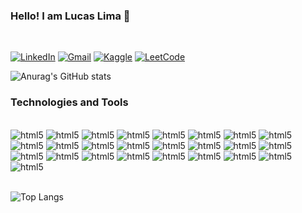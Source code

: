  ### Hello! I am Lucas Lima 👋
 <br>

[![LinkedIn](https://img.shields.io/badge/LinkedIn-0077B5?style=for-the-badge&logo=linkedin&logoColor=white )](https://www.linkedin.com/in/lucaslima25)
[![Gmail](https://img.shields.io/badge/Gmail-D14836?style=for-the-badge&logo=gmail&logoColor=white)](mailto:lucas.silva1037@gmail.com)
[![Kaggle](https://img.shields.io/badge/Kaggle-20BEFF?style=for-the-badge&logo=Kaggle&logoColor=white)](https://www.kaggle.com/lucasl37)
[![LeetCode](https://img.shields.io/badge/-LeetCode-FFA116?style=for-the-badge&logo=LeetCode&logoColor=black)](https://leetcode.com/lucasll37/)

![Anurag's GitHub stats](https://github-readme-stats.vercel.app/api?username=lucasll37&show_icons=true&theme=dracula)


### Technologies and Tools
<div style="display: inline_block"><br/>
<img align="center " alt="html5" src="https://img.shields.io/badge/Python-3776AB?style=for-the-badge&logo=python&logoColor=white" />
<img align="center " alt="html5" src="https://img.shields.io/badge/TypeScript-007ACC?style=for-the-badge&logo=typescript&logoColor=white" />
<img align="center " alt="html5" src="https://img.shields.io/badge/C%2B%2B-00599C?style=for-the-badge&logo=c%2B%2B&logoColor=white" />
<img align="center " alt="html5" src="https://img.shields.io/badge/C-00599C?style=for-the-badge&logo=c&logoColor=white" />
<img align="center " alt="html5" src="https://img.shields.io/badge/CSS3-1572B6?style=for-the-badge&logo=css3&logoColor=white" />
<img align="center " alt="html5" src="https://img.shields.io/badge/HTML5-E34F26?style=for-the-badge&logo=html5&logoColor=white" />
<img align="center " alt="html5" src="https://img.shields.io/badge/Node.js-43853D?style=for-the-badge&logo=node.js&logoColor=white" />
<img align="center " alt="html5" src="https://img.shields.io/badge/JavaScript-F7DF1E?style=for-the-badge&logo=javascript&logoColor=black" />
<img align="center " alt="html5" src="https://img.shields.io/badge/Markdown-000000?style=for-the-badge&logo=markdown&logoColor=white" />
<img align="center " alt="html5" src="https://img.shields.io/badge/Express.js-404D59?style=for-the-badge  " />
<img align="center " alt="html5" src="https://img.shields.io/badge/Vue.js-35495E?style=for-the-badge&logo=vue.js&logoColor=4FC08D" />
<img align="center " alt="html5" src="https://img.shields.io/badge/Amazon_AWS-232F3E?style=for-the-badge&logo=amazon-aws&logoColor=white" />
<img align="center " alt="html5" src="https://img.shields.io/badge/TensorFlow-FF6F00?style=for-the-badge&logo=tensorflow&logoColor=white" />
<img align="center " alt="html5" src="https://img.shields.io/badge/Overleaf-47A141?style=for-the-badge&logo=Overleaf&logoColor=white" />
<img align="center " alt="html5" src="https://img.shields.io/badge/GIT-E44C30?style=for-the-badge&logo=git&logoColor=white" />
<img align="center " alt="html5" src="https://img.shields.io/badge/Jira-0052CC?style=for-the-badge&logo=Jira&logoColor=white" />
<img align="center " alt="html5" src="https://img.shields.io/badge/Jenkins-D24939?style=for-the-badge&logo=Jenkins&logoColor=white" />
<img align="center " alt="html5" src="https://img.shields.io/badge/Raspberry%20Pi-A22846?style=for-the-badge&logo=Raspberry%20Pi&logoColor=white"/>
<img align="center " alt="html5" src="https://img.shields.io/badge/Kali_Linux-557C94?style=for-the-badge&logo=kali-linux&logoColor=white" />
<img align="center " alt="html5" src="https://img.shields.io/badge/Ubuntu-E95420?style=for-the-badge&logo=ubuntu&logoColor=white" />
<img align="center " alt="html5" src="https://img.shields.io/badge/eslint-3A33D1?style=for-the-badge&logo=eslint&logoColor=white" />
<img align="center " alt="html5" src="https://img.shields.io/badge/prettier-1A2C34?style=for-the-badge&logo=prettier&logoColor=F7BA3E" />
<img align="center " alt="html5" src="https://img.shields.io/badge/MySQL-005C84?style=for-the-badge&logo=mysql&logoColor=white" />
<img align="center " alt="html5" src="https://img.shields.io/badge/MongoDB-4EA94B?style=for-the-badge&logo=mongodb&logoColor=white" />
<img align="center " alt="html5" src="https://img.shields.io/badge/redis-%23DD0031.svg?&style=for-the-badge&logo=redis&logoColor=white" />
</div><br>

![Top Langs](https://github-readme-stats.vercel.app/api/top-langs/?username=lucasll37&layout=compact)
